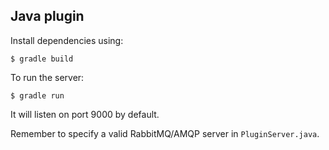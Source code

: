 ## Java plugin

Install dependencies using:

```
$ gradle build
```

To run the server:

```
$ gradle run
```

It will listen on port 9000 by default.

Remember to specify a valid RabbitMQ/AMQP server in `PluginServer.java`.